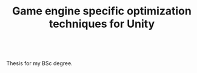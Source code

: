 # <p align="center">Game engine specific optimization techniques for Unity</p>
<br>
<br>
<br>
Thesis for my BSc degree.
